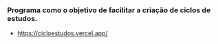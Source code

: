 ### Programa como o objetivo de facilitar a criação de ciclos de estudos.

- https://cicloestudos.vercel.app/

